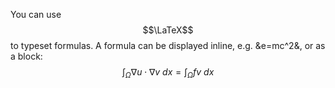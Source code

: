 
You can use $$\LaTeX$$ to typeset formulas. A formula can be displayed inline, e.g. &e=mc^2&, or as a block:
$$\int_\Omega \nabla u \cdot \nabla v~dx = \int_\Omega fv~dx$$
